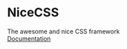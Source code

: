 NiceCSS
========

The awesome and nice CSS framework  
[Documentation](http://sosoviak.github.io/nicecss/)
